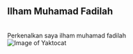 ## Ilham Muhamad Fadilah
\
Perkenalkan saya ilham muhamad fadilah
\
![Image of Yaktocat](https://media.tenor.com/images/64babd64018caba3d9a74b5ea0682e53/tenor.gif)